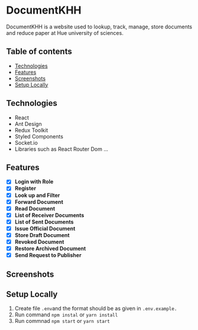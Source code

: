 # DocumentKHH

DocumentKHH is a website used to lookup, track, manage, store documents and reduce paper at Hue university of sciences.

## Table of contents

- [Technologies](#technologies)
- [Features](#features)
- [Screenshots](#screenshots)
- [Setup Locally](#setuplocally)

## Technologies

- React
- Ant Design
- Redux Toolkit
- Styled Components
- Socket.io
- Libraries such as React Router Dom ...

## Features

- [x] **Login with Role**
- [x] **Register**
- [x] **Look up and Filter**
- [x] **Forward Document**
- [x] **Read Document**
- [x] **List of Receiver Documents**
- [x] **List of Sent Documents**
- [x] **Issue Official Document**
- [x] **Store Draft Document**
- [x] **Revoked Document**
- [x] **Restore Archived Document**
- [x] **Send Request to Publisher**

## Screenshots

## Setup Locally

1. Create file `.env`and the format should be as given in `.env.example.`
2. Run command `npm instal` or `yarn install` 
3. Run commnad `npm start` or `yarn start`

